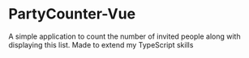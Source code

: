 # PartyCounter-Vue
A simple application to count the number of invited people along with displaying this list. Made to extend my TypeScript skills
